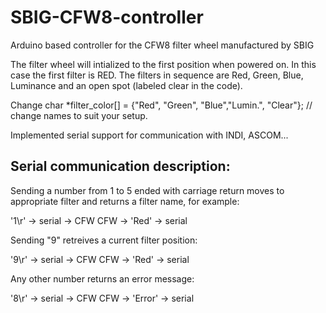 # SBIG-CFW8-controller
Arduino based controller for the CFW8 filter wheel manufactured by SBIG

The filter wheel will intialized to the first position when powered on.
In this case the first filter is RED. The filters in sequence are Red, Green, Blue, Luminance and an open spot (labeled clear in the code).

Change char *filter_color[] = {"Red", "Green", "Blue","Lumin.", "Clear"};  // change names to suit your setup.


Implemented serial support for communication with INDI, ASCOM...


## Serial communication description:


Sending a number from 1 to 5 ended with carriage return moves to appropriate filter and returns a filter name, for example:

'1\r' -> serial -> CFW
CFW -> 'Red' -> serial

Sending "9" retreives a current filter position:

'9\r' -> serial -> CFW
CFW -> 'Red' -> serial

Any other number returns an error message:

'8\r' -> serial -> CFW
CFW -> 'Error' -> serial
